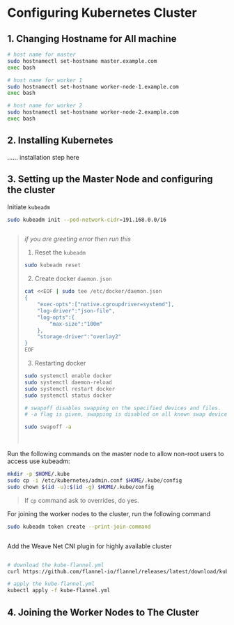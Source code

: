 # Configuring Kubernetes Cluster

## 1. Changing Hostname for All machine
``` bash
# host name for master
sudo hostnamectl set-hostname master.example.com
exec bash

# host name for worker 1
sudo hostnamectl set-hostname worker-node-1.example.com
exec bash

# host name for worker 2
sudo hostnamectl set-hostname worker-node-2.example.com
exec bash
```

## 2. Installing Kubernetes
...... installation step here


## 3. Setting up the Master Node and configuring the cluster

Initiate <code>kubeadm</code>
``` bash
sudo kubeadm init --pod-network-cidr=191.168.0.0/16
``` 

<img src="https://github.com/neutrofoton/HiKubernetes/blob/main/images-on-premise/kubeadm-init.png" alt=""/>


> *if you are greeting error then run this*
>
> 1. Reset the <code>kubeadm</code>
> ``` bash
> sudo kubeadm reset
> ```
> 2. Create docker <code>daemon.json</code>
> ``` bash
> cat <<EOF | sudo tee /etc/docker/daemon.json
> {
>     "exec-opts":["native.cgroupdriver=systemd"],
>     "log-driver":"json-file",
>     "log-opts":{
>         "max-size":"100m"
>     },
>     "storage-driver":"overlay2"
> }
> EOF
> ```
> 
> 3. Restarting docker
> ``` bash
> sudo systemctl enable docker
> sudo systemctl daemon-reload
> sudo systemctl restart docker
> sudo systemctl status docker
>
> # swapoff disables swapping on the specified devices and files. 
> # -a flag is given, swapping is disabled on all known swap devices and files (as found in /proc/swaps or /etc/fstab)
>
> sudo swapoff -a
> 
> ```
> <br/>

Run the following commands on the master node to allow non-root users to access use kubeadm:

``` bash
mkdir -p $HOME/.kube 
sudo cp -i /etc/kubernetes/admin.conf $HOME/.kube/config
sudo chown $(id -u):$(id -g) $HOME/.kube/config

```
> If <code>cp</code> command ask to overrides, do yes.

For joining the worker nodes to the cluster, run the following command
``` bash
sudo kubeadm token create --print-join-command
```

<img src="https://github.com/neutrofoton/HiKubernetes/blob/main/images-on-premise/kubeadm-token.png" alt=""/>


Add the Weave Net CNI plugin for highly available cluster
``` bash

# download the kube-flannel.yml
curl https://github.com/flannel-io/flannel/releases/latest/download/kube-flannel.yml

# apply the kube-flannel.yml
kubectl apply -f kube-flannel.yml
```

## 4. Joining the Worker Nodes to The Cluster